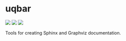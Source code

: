 # uqbar

[![](https://img.shields.io/pypi/pyversions/uqbar)]()
[![](https://img.shields.io/pypi/l/uqbar)]()
[![](https://img.shields.io/github/actions/workflow/status/supriya-project/uqbar/test.yml?branch=main)]()

Tools for creating Sphinx and Graphviz documentation.
